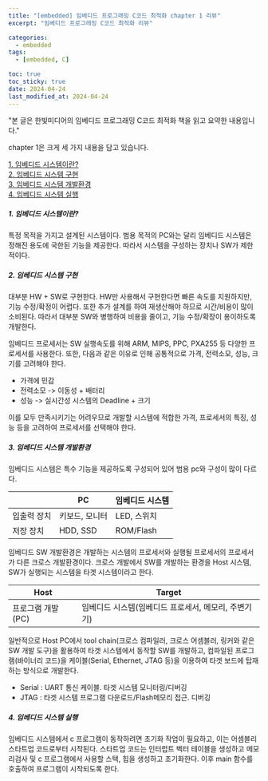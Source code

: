 ```yaml
---
title: "[embedded] 임베디드 프로그래밍 C코드 최적화 chapter 1 리뷰"
excerpt: "임베디드 프로그래밍 C코드 최적화 리뷰"

categories: 
  - embedded
tags:
  - [embedded, C]

toc: true
toc_sticky: true
date: 2024-04-24
last_modified_at: 2024-04-24
---
```


"본 글은 한빛미디어의 임베디드 프로그래밍 C코드 최적화 책을 읽고 요약한 내용입니다."

chapter 1은 크게 세 가지 내용을 담고 있습니다.

[1. 임베디드 시스템이란?](#1-임베디드-시스템이란)  
[2. 임베디드 시스템 구현](#2-임베디드-시스템-구현)  
[3. 임베디드 시스템 개발환경](#3-임베디드-시스템-개발환경)  
[4. 임베디드 시스템 실행](#4-임베디드-시스템-실행)  

##### 1. 임베디드 시스템이란?

특정 목적을 가지고 설계된 시스템이다. 범용 목적의 PC와는 달리 임베디드 시스템은 정해진 용도에 국한된 기능을 제공한다. 따라서 시스템을 구성하는 장치나 SW가 제한적이다.

##### 2. 임베디드 시스템 구현

대부분 HW + SW로 구현한다. HW만 사용해서 구현한다면 빠른 속도를 지원하지만, 기능 수정/확정이 어렵다. 또한 추가 설계를 하여 재생산해야 하므로 시간/비용이 많이 소비된다. 따라서 대부분 SW와 병행하여 비용을 줄이고, 기능 수정/확장이 용이하도록 개발한다.

임베디드 프로세서는 SW 실행속도를 위해 ARM, MIPS, PPC, PXA255 등 다양한 프로세서를 사용한다. 또한, 다음과 같은 이유로 인해 공통적으로 가격, 전력소모, 성능, 크기를 고려해야 한다. 

* 가격에 민감
* 전력소모 -> 이동성 + 배터리
* 성능 -> 실시간성 시스템의 Deadline + 크기 

이를 모두 만족시키기는 어려우므로 개발할 시스템에 적합한 가격, 프로세서의 특징, 성능 등을 고려하여 프로세서를 선택해야 한다.

##### 3. 임베디드 시스템 개발환경

임베디드 시스템은 특수 기능을 제공하도록 구성되어 있어 범용 pc와 구성이 많이 다르다.

||PC|임베디드 시스템|
|------|---|---|
|입출력 장치|키보드, 모니터|LED, 스위치|
|저장 장치|HDD, SSD|ROM/Flash|

임베디드 SW 개발환경은 개발하는 시스템의 프로세서와 실행될 프로세서의 프로세서가 다른 크로스 개발환경이다. 크로스 개발에서 SW를 개발하는 환경을 Host 시스템, SW가 실행되는 시스템을 타겟 시스템이라고 한다. 

|Host|Target|
|---|---|
|프로그램 개발(PC)|임베디드 시스템(임베디드 프로세서, 메모리, 주변기기)|

일반적으로 Host PC에서 tool chain(크로스 컴파일러, 크로스 어셈블러, 링커와 같은 SW 개발 도구)을 활용하여 타겟 시스템에서 동작할 SW를 개발하고, 컴파일된 프로그램(바이너리 코드)을 케이블(Serial, Ethernet, JTAG 등)을 이용하여 타겟 보드에 탑재하는 방식으로 개발한다.

* Serial : UART 통신 케이블. 타겟 시스템 모니터링/디버깅 
* JTAG : 타겟 시스템 프로그램 다운로드/Flash메모리 접근. 디버깅

##### 4. 임베디드 시스템 실행

임베디드 시스템에서 c 프로그램이 동작하려면 초기화 작업이 필요하고, 이는 어셈블리 스타트업 코드로부터 시작된다. 스타트업 코드는 인터럽트 벡터 테이블을 생성하고 메모리검사 및 c 프로그램에서 사용할 스택, 힙을 생성하고 초기화한다. 이후 main 함수를 호출하여 프로그램이 시작되도록 한다. 